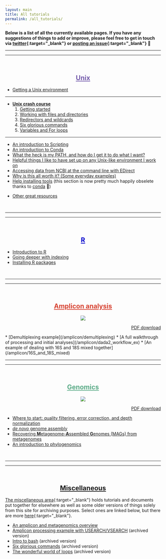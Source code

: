 ```yaml
---
layout: main
title: All tutorials
permalink: /all_tutorials/
---  
```


**Below is a list of all the currently available pages. If you have any suggestions of things to add or improve, please feel free to get in touch via [twitter](https://twitter.com/AstrobioMike){:target="_blank"} or [posting an issue](https://github.com/AstrobioMike/AstrobioMike.github.io/issues){:target="_blank"} 🙂**

---
---
<br>
<center><h2><a href="/unix/" style="color:#745bab">Unix</a></h2></center>  

* [Getting a Unix environment](/unix/getting_unix_env)

---

* **[Unix crash course](/unix/unix-intro)**  
	1. [Getting started](/unix/getting-started)
	2. [Working with files and directories](/unix/working-with-files-and-dirs)
	3. [Redirectors and wildcards](/unix/wild-redirectors)
	4. [Six glorious commands](/unix/six-glorious-commands)
	5. [Variables and For loops](/unix/for-loops)  

---


* [An introduction to Scripting](/unix/scripting)
* [An introduction to Conda](/unix/conda-intro)
* [What the heck is my PATH, and how do I get it to do what I want?](/unix/modifying_your_path)
* [Helpful things I like to have set up on any Unix-like environment I work on](/unix/things-I-like-to-have-set-up)
* [Accessing data from NCBI at the command line with EDirect](/unix/ncbi_eutils)
* [Why is this all worth it? (Some everyday examples)](/unix/why)
* [Help installing tools](/unix/installing_tools) (this section is now pretty much happily obselete thanks to [conda](/unix/conda-intro) 🙂)
<!--* [Some useful one-liners](/bash/one_liners)-->
* [Other great resources](/unix/other_resources)  


<br>

---
---
<br>
<center><h2><a href="/R/" style="color:#0000cc">R</a></h2></center>

* [Introduction to R](/R/basics)  
* [Going deeper with indexing](/R/more_indexing)  
* [Installing R packages](/R/installing_packages)  
<br>

---
---
<br>
<center><h2><a href="/amplicon/" style="color:#d64231">Amplicon analysis</a></h2></center>

<center><a href="{{ site.url }}/images/amplicon_overview.png"><img src="{{ site.url }}/images/amplicon_overview.png"></a></center>

<p align="right"><a href="https://ndownloader.figshare.com/files/15628100">PDF download</a></p>
* [Demultiplexing example](/amplicon/demultiplexing)  
* [A full walkthrough of processing and initial analyses](/amplicon/dada2_workflow_ex)  
* [An example of dealing with 16S and 18S mixed together](/amplicon/16S_and_18S_mixed)  
<br>

---
---
<br>
<center><h2><a href="/genomics/" style="color:#5bab87">Genomics</a></h2></center>

<center><a href="{{ site.url }}/images/metagenomics_overview.png"><img src="{{ site.url }}/images/metagenomics_overview.png"></a></center>

<p align="right"><a href="https://ndownloader.figshare.com/files/15628103">PDF download</a></p>

* [Where to start: quality filtering, error correction, and depth normalization](/genomics/where_to_start)  
* [*de novo* genome assembly](/genomics/de_novo_assembly) 
* [Recovering **M**etagenome-**A**ssembled **G**enomes (MAGs) from metagenomes](/genomics/metagen_anvio)  
* [An introduction to phylogenomics](/genomics/phylogenomics)

<br>

---
---
<br>
<center><h2><a href="/misc/">Miscellaneous</a></h2></center>

[The miscellaneous area](/misc/){:target="_blank"} holds tutorials and documents put together for elsewhere as well as some older versions of things solely from this site for archiving purposes. Select ones are linked below, but there are more [here](/misc/){:target="_blank"}.

* [An amplicon and metagenomics overview](/misc/amplicon_and_metagen)
* [Amplicon processing example with USEARCH/VSEARCH](/amplicon/workflow_ex) (archived version)
* [Intro to bash](/bash/bash_intro_binder) (archived version)
* [Six glorious commands](/bash/six_commands) (archived version)
* [The wonderful world of loops](/bash/for_loops) (archived version)

